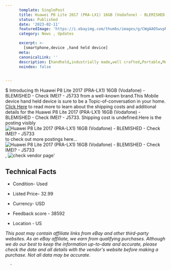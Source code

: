 ```yaml
---
      template: SinglePost
      title: Huawei P8 Lite 2017 (PRA-LX1) 16GB (Vodafone) - BLEMISHED - Check IMEI? - J5733
      status: Published
      date: '2023-02-11'
      featuredImage: 'https://i.ebayimg.com/thumbs/images/g/CWgAAOSwvpNjV-aZ/s-l225.jpg'
      category: News , Updates

      excerpt: >-
        [smartphone,device ,hand held device]
      meta:
      canonicalLink: ''
      description: [handheld,industrially made,well crafted,Portable,Mobile,Compact,Convenient,Lightweight,Maneuverable,Man-portable,Miniature,Carriable,Hand-held,Light,Holdable,Transportable,Mobile device,Pocket-sized,On-the-go,Wireless,Cordless,Compact size,Convenient size, smartphone,device ,hand held device]
      noindex: false
      

---
```

$
      Introducing th Huawei P8 Lite 2017 (PRA-LX1) 16GB (Vodafone) - BLEMISHED - Check IMEI? - J5733 from a well-known brand.This Mobile device hand held device is sure to be a Topic-of-conversation in your home. [Click Here](https://www.ebay.com/itm/144782161269?hash=item21b5b07575%3Ag%3ACWgAAOSwvpNjV-aZ&mkevt=1&mkcid=1&mkrid=711-53200-19255-0&campid=%253CePNCampaignId%253E&customid=%253CreferenceId%253E&toolid=10049) to read more to learn about the shipping costs and additional details for the Huawei P8 Lite 2017 (PRA-LX1) 16GB (Vodafone) - BLEMISHED - Check IMEI? - J5733. Shipping cost is undefined.Here is the posting visibly ![Huawei P8 Lite 2017 (PRA-LX1) 16GB (Vodafone) - BLEMISHED - Check IMEI? - J5733](https://i.ebayimg.com/thumbs/images/g/CWgAAOSwvpNjV-aZ/s-l225.jpg) to check out more postings here... ![Huawei P8 Lite 2017 (PRA-LX1) 16GB (Vodafone) - BLEMISHED - Check IMEI? - J5733](https://i.ebayimg.com/images/g/CWgAAOSwvpNjV-aZ/s-l1600.jpg), ![check vendor page](https://origin-galleryplus.ebayimg.com/ws/web/144782161269_2_0_1/225x225.jpg,https://origin-galleryplus.ebayimg.com/ws/web/144782161269_3_0_1/225x225.jpg,https://origin-galleryplus.ebayimg.com/ws/web/144782161269_4_0_1/225x225.jpg,https://origin-galleryplus.ebayimg.com/ws/web/144782161269_5_0_1/225x225.jpg,https://origin-galleryplus.ebayimg.com/ws/web/144782161269_6_0_1/225x225.jpg,https://origin-galleryplus.ebayimg.com/ws/web/144782161269_7_0_1/225x225.jpg)'

      

 ## Technical Facts 



     
      

 - Condition- Used 


      

 - Listed Price- 32.99 


      

 - Currency- USD 


      

 - Feedback score - 38592 


      

 - Location - US 


      
      

 *_This post may contain affiliate links from eBay and other third-party websites. As an eBay affiliate, we earn from qualifying purchases. Although we do our best to keep the information up-to-date and accurate, please check the date and all details with the vendor's website before making a purchase. Not all data may be accurate._*




      -
